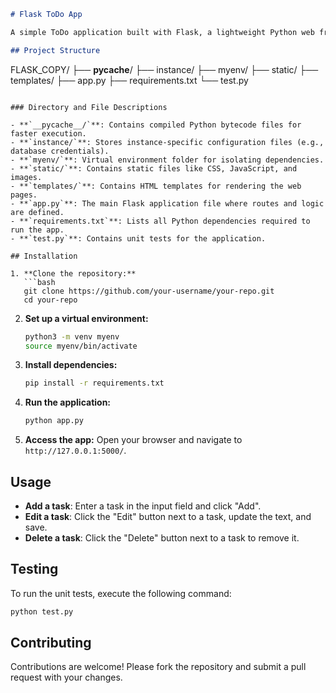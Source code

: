 

```markdown
# Flask ToDo App

A simple ToDo application built with Flask, a lightweight Python web framework. This app allows users to create, read, update, and delete tasks in a ToDo list.

## Project Structure

```
FLASK_COPY/
├── __pycache__/
├── instance/
├── myenv/
├── static/
├── templates/
├── app.py
├── requirements.txt
└── test.py
```

### Directory and File Descriptions

- **`__pycache__/`**: Contains compiled Python bytecode files for faster execution.
- **`instance/`**: Stores instance-specific configuration files (e.g., database credentials).
- **`myenv/`**: Virtual environment folder for isolating dependencies.
- **`static/`**: Contains static files like CSS, JavaScript, and images.
- **`templates/`**: Contains HTML templates for rendering the web pages.
- **`app.py`**: The main Flask application file where routes and logic are defined.
- **`requirements.txt`**: Lists all Python dependencies required to run the app.
- **`test.py`**: Contains unit tests for the application.

## Installation

1. **Clone the repository:**
   ```bash
   git clone https://github.com/your-username/your-repo.git
   cd your-repo
   ```

2. **Set up a virtual environment:**
   ```bash
   python3 -m venv myenv
   source myenv/bin/activate
   ```

3. **Install dependencies:**
   ```bash
   pip install -r requirements.txt
   ```

4. **Run the application:**
   ```bash
   python app.py
   ```

5. **Access the app:**
   Open your browser and navigate to `http://127.0.0.1:5000/`.

## Usage

- **Add a task**: Enter a task in the input field and click "Add".
- **Edit a task**: Click the "Edit" button next to a task, update the text, and save.
- **Delete a task**: Click the "Delete" button next to a task to remove it.

## Testing

To run the unit tests, execute the following command:
```bash
python test.py
```

## Contributing

Contributions are welcome! Please fork the repository and submit a pull request with your changes.


```

